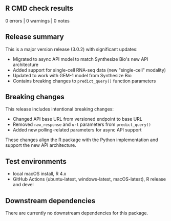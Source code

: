 ## R CMD check results

0 errors | 0 warnings | 0 notes

## Release summary

This is a major version release (3.0.2) with significant updates:

- Migrated to async API model to match Synthesize Bio's new API architecture
- Added support for single-cell RNA-seq data (new "single-cell" modality)
- Updated to work with GEM-1 model from Synthesize Bio
- Contains breaking changes to `predict_query()` function parameters

## Breaking changes

This release includes intentional breaking changes:

- Changed API base URL from versioned endpoint to base URL
- Removed `raw_response` and `url` parameters from `predict_query()`
- Added new polling-related parameters for async API support

These changes align the R package with the Python implementation and support the new API architecture.

## Test environments

- local macOS install, R 4.x
- GitHub Actions (ubuntu-latest, windows-latest, macOS-latest), R release and devel

## Downstream dependencies

There are currently no downstream dependencies for this package.
